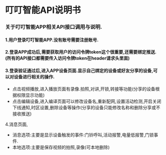 # 叮叮智能API说明书

### 关于叮叮智能APP相关API接口调用与说明.

#### 1.用户登录叮叮智能APP.没有账号需要注册账号.

#### 2.登录APP成功后,需要获取用户的访问令牌token这个很重要,还需要绑定推送.\(所有的API接口都需要传入访问令牌token在header请求头里面\)

#### 3.登录验证通过后,进入APP设备页面.显示自己绑定的设备或好友分享的设备,可以对设备进行相关的操作.

* 点击视频播放,进入播放页面有录像.拍照,对讲,开锁,转接等功能\(分享的设备根据权限显示功能\)
* 点击编辑设备,进入编译页面可以修改设备名,重新配网,设置活动检测,开启关闭下线通知,时区设置,删除设备等操作\(分享的设备只能修改名称和删除分享或不接收推送\)

4.消息页面,

* 消息选项:主要是显示设备触发的事件:门铃呼叫,活动报警,电量低报警,门锁事件.
* 本地选项:主要是保存视频的拍照,录像\(可本地删除\)



